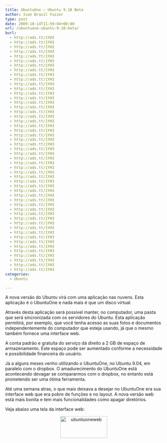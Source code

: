 ```yaml
---
title: UbuntuOne – Ubuntu 9.10 Beta
author: Ivan Brasil Fuzzer
type: post
date: 2009-10-14T11:59:04+00:00
url: /ubuntuone-ubuntu-9-10-beta/
burl:
  - http://ads.tt/1YH3
  - http://ads.tt/1YH3
  - http://ads.tt/1YH3
  - http://ads.tt/1YH3
  - http://ads.tt/1YH3
  - http://ads.tt/1YH3
  - http://ads.tt/1YH3
  - http://ads.tt/1YH3
  - http://ads.tt/1YH3
  - http://ads.tt/1YH3
  - http://ads.tt/1YH3
  - http://ads.tt/1YH3
  - http://ads.tt/1YH3
  - http://ads.tt/1YH3
  - http://ads.tt/1YH3
  - http://ads.tt/1YH3
  - http://ads.tt/1YH3
  - http://ads.tt/1YH3
  - http://ads.tt/1YH3
  - http://ads.tt/1YH3
  - http://ads.tt/1YH3
  - http://ads.tt/1YH3
  - http://ads.tt/1YH3
  - http://ads.tt/1YH3
  - http://ads.tt/1YH3
  - http://ads.tt/1YH3
  - http://ads.tt/1YH3
  - http://ads.tt/1YH3
  - http://ads.tt/1YH3
  - http://ads.tt/1YH3
  - http://ads.tt/1YH3
  - http://ads.tt/1YH3
  - http://ads.tt/1YH3
  - http://ads.tt/1YH3
  - http://ads.tt/1YH3
  - http://ads.tt/1YH3
  - http://ads.tt/1YH3
  - http://ads.tt/1YH3
  - http://ads.tt/1YH3
  - http://ads.tt/1YH3
  - http://ads.tt/1YH3
  - http://ads.tt/1YH3
  - http://ads.tt/1YH3
  - http://ads.tt/1YH3
  - http://ads.tt/1YH3
  - http://ads.tt/1YH3
  - http://ads.tt/1YH3
  - http://ads.tt/1YH3
  - http://ads.tt/1YH3
  - http://ads.tt/1YH3
  - http://ads.tt/1YH3
categories:
  - Ubuntu

---
```

A nova versão do Ubuntu virá com uma aplicação nas nuvens. Esta aplicação é o UbuntuOne e nada mais é que um disco virtual.

Através desta aplicação será possível manter, no computador, uma pasta que será sincronizada com os servidores do Ubuntu. Esta aplicação permitirá, por exemplo, que você tenha acesso as suas fotos e documentos independentemente do computador que esteja usando, já que o mesmo também fornece uma interface web.

A conta padrão e gratuita do serviço dá direito a 2 GB de espaço de armazenamento. Este espaço pode ser aumentado conforme a necessidade e possibilidade financeira do usuário.

Já a alguns meses venho utilizando o UbuntuOne, no Ubuntu 9.04, em paralelo com o dropbox. O amadurecimento do UbuntuOne está acontecendo devagar se compararmos com o dropbox, no entanto está prometendo ser uma ótima ferramenta.

Até uma semana atras, o que mais deixava a desejar no UbuntuOne era sua interface web que era pobre de funções e no layout. A nova versão web está mais bonita e tem mais funcionalidades como apagar diretórios.

Veja abaixo uma tela da interface web:

<p style="text-align: center;">
  <a href="http://www.ubuntero.com.br/wp-content/uploads/2009/10/ubuntuoneweb.png"><img class="aligncenter size-thumbnail wp-image-814" title="ubuntuoneweb" src="http://www.ubuntero.com.br/wp-content/uploads/2009/10/ubuntuoneweb-150x70.png" alt="ubuntuoneweb" width="150" height="70" /></a>
</p>